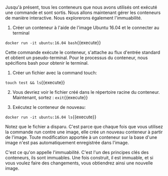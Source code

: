 Jusqu'à présent, tous les conteneurs que nous avons utilisés ont exécuté une commande et sont sortis. Nous allons maintenant gérer les conteneurs de manière interactive. Nous explorerons également l'immuabilité.

1) Créer un conteneur à l'aide de l'image Ubuntu 16.04 et le connecter au terminal

`docker run -it ubuntu:16.04 bash`{{execute}}

Cette commande exécute le conteneur, s'attache au flux d'entrée standard et obtient un pseudo-terminal. Pour le processus du conteneur, nous spécifions bash pour obtenir le terminal.

1)  Créer un fichier avec la command touch:

`touch test && ls`{{execute}}

2) Vous devriez voir le fichier créé dans le répertoire racine du conteneur. Maintenant, sortez : `exit`{{execute}}

3) Exécutez le conteneur de nouveau:

`docker run -it ubuntu:16.04 ls`{{execute}}

Notez que le fichier a disparu. C'est parce que chaque fois que vous utilisez la commande run contre une image, elle crée un nouveau conteneur à partir de l'image. Toute modification apportée à un conteneur sur la base d'une image n'est pas automatiquement enregistrée dans l'image.

C'est ce qu'on appelle l'immuabilité. C'est l'un des principes clés des conteneurs, ils sont immuables. Une fois construit, il est immuable, et si vous voulez faire des changements, vous obtiendrez ainsi une nouvelle image.
